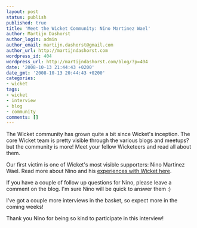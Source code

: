 ```yaml
---
layout: post
status: publish
published: true
title: 'Meet the Wicket Community: Nino Martinez Wael'
author: Martijn Dashorst
author_login: admin
author_email: martijn.dashorst@gmail.com
author_url: http://martijndashorst.com
wordpress_id: 404
wordpress_url: http://martijndashorst.com/blog/?p=404
date: '2008-10-13 21:44:43 +0200'
date_gmt: '2008-10-13 20:44:43 +0200'
categories:
- wicket
tags:
- wicket
- interview
- blog
- community
comments: []
---
```

<p>The Wicket community has grown quite a bit since Wicket's inception. The core Wicket team is pretty visible through the various blogs and meetups?but the community is more! Meet your fellow Wicketeers and read all about them.</p>
<p>Our first victim is one of Wicket's most visible supporters: Nino Martinez Wael. Read more about Nino and his <a href="http://wicketinaction.com/2008/10/meet-the-wicket-community-nino-martinez-wael/">experiences with Wicket here</a>.</p>
<p>If you have a couple of follow up questions for Nino, please leave a comment on the blog. I'm sure Nino will be quick to answer them :)</p>
<p>I've got a couple more interviews in the basket, so expect more in the coming weeks!</p>
<p>Thank you Nino for being so kind to participate in this interview!</p>
